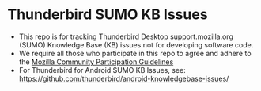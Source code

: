 # Thunderbird SUMO KB Issues
* This repo is for tracking Thunderbird Desktop support.mozilla.org (SUMO) Knowledge Base (KB) issues not for developing software code.
* We require all those who participate in this repo to agree and adhere to the [Mozilla Community Participation Guidelines](https://www.mozilla.org/about/governance/policies/participation/) 
* For Thunderbird for Android SUMO KB Issues, see: https://github.com/thunderbird/android-knowledgebase-issues/
